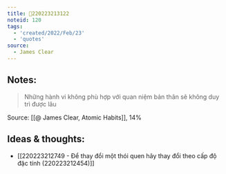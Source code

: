 ```yaml
---
title: 💬220223213122
noteid: 120
tags:
  - 'created/2022/Feb/23'
  - 'quotes'
source:
  - James Clear
---
```


## Notes:
> Những hành vi không phù hợp với quan niệm bản thân sẽ không duy trì được lâu

Source: [[@ James Clear, Atomic Habits]], 14%

## Ideas & thoughts:
- [[220223212749 - Để thay đổi một thói quen hãy thay đổi theo cấp độ đặc tính (220223212454)]]
